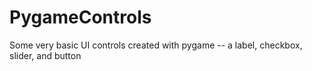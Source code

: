 # PygameControls
Some very basic UI controls created with pygame -- a label, checkbox, slider, and button
